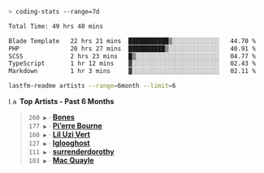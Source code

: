 ```zsh
> coding-stats --range=7d
```

<!--START_SECTION:waka-->

```txt
Total Time: 49 hrs 40 mins

Blade Template   22 hrs 21 mins  ███████████▒░░░░░░░░░░░░░   44.70 %
PHP              20 hrs 27 mins  ██████████▒░░░░░░░░░░░░░░   40.91 %
SCSS             2 hrs 23 mins   █▒░░░░░░░░░░░░░░░░░░░░░░░   04.77 %
TypeScript       1 hr 12 mins    ▓░░░░░░░░░░░░░░░░░░░░░░░░   02.43 %
Markdown         1 hr 3 mins     ▓░░░░░░░░░░░░░░░░░░░░░░░░   02.11 %
```

<!--END_SECTION:waka-->

```zsh
lastfm-readme artists --range=6month --limit=6
```

<!--START_LASTFM_ARTISTS:{"period": "6month", "rows": 6}-->
<a href="https://last.fm" target="_blank"><img src="https://user-images.githubusercontent.com/17434202/215290617-e793598d-d7c9-428f-9975-156db1ba89cc.svg" alt="Last.fm Logo" width="18" height="13"/></a> **Top Artists - Past 6 Months**

> `260 ▶️` ∙ **[Bones](https://www.last.fm/music/Bones)**<br/>
> `177 ▶️` ∙ **[Pi’erre Bourne](https://www.last.fm/music/Pi%E2%80%99erre+Bourne)**<br/>
> `160 ▶️` ∙ **[Lil Uzi Vert](https://www.last.fm/music/Lil+Uzi+Vert)**<br/>
> `127 ▶️` ∙ **[Iglooghost](https://www.last.fm/music/Iglooghost)**<br/>
> `111 ▶️` ∙ **[surrenderdorothy](https://www.last.fm/music/surrenderdorothy)**<br/>
> `103 ▶️` ∙ **[Mac Quayle](https://www.last.fm/music/Mac+Quayle)**<br/>
<!--END_LASTFM_ARTISTS-->
